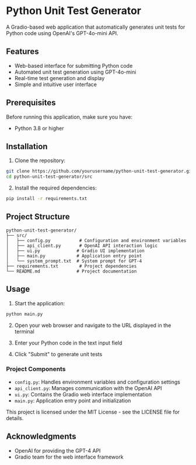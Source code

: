 # Python Unit Test Generator

A Gradio-based web application that automatically generates unit tests for Python code using OpenAI's GPT-4o-mini API.

## Features

- Web-based interface for submitting Python code
- Automated unit test generation using GPT-4o-mini
- Real-time test generation and display
- Simple and intuitive user interface

## Prerequisites

Before running this application, make sure you have:

- Python 3.8 or higher

## Installation

1. Clone the repository:
```bash
git clone https://github.com/yourusername/python-unit-test-generator.git
cd python-unit-test-generator/src
```

2. Install the required dependencies:
```bash
pip install -r requirements.txt
```

## Project Structure

```
python-unit-test-generator/
├── src/
│   ├── config.py           # Configuration and environment variables
│   ├── api_client.py       # OpenAI API interaction logic
│   ├── ui.py              # Gradio UI implementation
│   ├── main.py            # Application entry point
│   └── system_prompt.txt  # System prompt for GPT-4
├── requirements.txt        # Project dependencies
└── README.md              # Project documentation
```

## Usage

1. Start the application:
```bash
python main.py
```

2. Open your web browser and navigate to the URL displayed in the terminal

3. Enter your Python code in the text input field

4. Click "Submit" to generate unit tests

### Project Components

- `config.py`: Handles environment variables and configuration settings
- `api_client.py`: Manages communication with the OpenAI API
- `ui.py`: Contains the Gradio web interface implementation
- `main.py`: Application entry point and initialization


This project is licensed under the MIT License - see the LICENSE file for details.

## Acknowledgments

- OpenAI for providing the GPT-4 API
- Gradio team for the web interface framework
